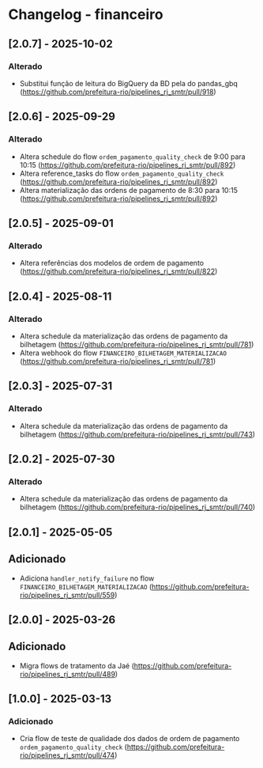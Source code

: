 # Changelog - financeiro

## [2.0.7] - 2025-10-02

### Alterado

- Substitui função de leitura do BigQuery da BD pela do pandas_gbq (https://github.com/prefeitura-rio/pipelines_rj_smtr/pull/918)

## [2.0.6] - 2025-09-29

### Alterado

- Altera schedule do flow `ordem_pagamento_quality_check` de 9:00 para 10:15 (https://github.com/prefeitura-rio/pipelines_rj_smtr/pull/892)
- Altera reference_tasks do flow `ordem_pagamento_quality_check` (https://github.com/prefeitura-rio/pipelines_rj_smtr/pull/892)
- Altera materialização das ordens de pagamento de 8:30 para 10:15 (https://github.com/prefeitura-rio/pipelines_rj_smtr/pull/892)

## [2.0.5] - 2025-09-01

### Alterado

- Altera referências dos modelos de ordem de pagamento (https://github.com/prefeitura-rio/pipelines_rj_smtr/pull/822)

## [2.0.4] - 2025-08-11

### Alterado

- Altera schedule da materialização das ordens de pagamento da bilhetagem (https://github.com/prefeitura-rio/pipelines_rj_smtr/pull/781)
- Altera webhook do flow `FINANCEIRO_BILHETAGEM_MATERIALIZACAO` (https://github.com/prefeitura-rio/pipelines_rj_smtr/pull/781)

## [2.0.3] - 2025-07-31

### Alterado

- Altera schedule da materialização das ordens de pagamento da bilhetagem (https://github.com/prefeitura-rio/pipelines_rj_smtr/pull/743)

## [2.0.2] - 2025-07-30

### Alterado

- Altera schedule da materialização das ordens de pagamento da bilhetagem (https://github.com/prefeitura-rio/pipelines_rj_smtr/pull/740)

## [2.0.1] - 2025-05-05

## Adicionado

- Adiciona `handler_notify_failure` no flow `FINANCEIRO_BILHETAGEM_MATERIALIZACAO` (https://github.com/prefeitura-rio/pipelines_rj_smtr/pull/559)

## [2.0.0] - 2025-03-26

## Adicionado

- Migra flows de tratamento da Jaé (https://github.com/prefeitura-rio/pipelines_rj_smtr/pull/489)

## [1.0.0] - 2025-03-13

### Adicionado

- Cria flow de teste de qualidade dos dados de ordem de pagamento `ordem_pagamento_quality_check` (https://github.com/prefeitura-rio/pipelines_rj_smtr/pull/474)
